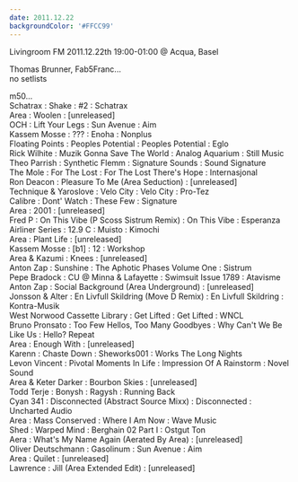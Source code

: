 ```yaml
---
date: 2011.12.22
backgroundColor: '#FFCC99'
---
```


Livingroom FM 2011.12.22th 19:00-01:00 @ Acqua, Basel  

Thomas Brunner, Fab5Franc...  
no setlists  

m50...  
Schatrax : Shake : #2 : Schatrax  
Area : Woolen : \[unreleased\]  
OCH : Lift Your Legs : Sun Avenue : Aim  
Kassem Mosse : ??? : Enoha : Nonplus  
Floating Points : Peoples Potential : Peoples Potential : Eglo  
Rick Wilhite : Muzik Gonna Save The World : Analog Aquarium : Still Music  
Theo Parrish : Synthetic Flemm : Signature Sounds : Sound Signature  
The Mole : For The Lost : For The Lost There's Hope : Internasjonal  
Ron Deacon : Pleasure To Me (Area Seduction) : \[unreleased\]  
Technique & Yaroslove : Velo City : Velo City : Pro-Tez  
Calibre : Dont' Watch : These Few : Signature  
Area : 2001 : \[unreleased\]  
Fred P : On This Vibe (P Scoss Sistrum Remix) : On This Vibe : Esperanza  
Airliner Series : 12.9 C : Muisto : Kimochi  
Area : Plant Life : \[unreleased\]  
Kassem Mosse : \[b1\] : 12 : Workshop  
Area & Kazumi : Knees : \[unreleased\]  
Anton Zap : Sunshine : The Aphotic Phases Volume One : Sistrum  
Pepe Bradock : CU @ Minna & Lafayette : Swimsuit Issue 1789 : Atavisme  
Anton Zap : Social Background (Area Underground) : \[unreleased\]  
Jonsson & Alter : En Livfull Skildring (Move D Remix) : En Livfull Skildring : Kontra-Musik  
West Norwood Cassette Library : Get Lifted : Get Lifted : WNCL  
Bruno Pronsato : Too Few Hellos, Too Many Goodbyes : Why Can't We Be Like Us : Hello? Repeat  
Area : Enough With : \[unreleased\]  
Karenn : Chaste Down : Sheworks001 : Works The Long Nights  
Levon Vincent : Pivotal Moments In Life : Impression Of A Rainstorm : Novel Sound  
Area & Keter Darker : Bourbon Skies : \[unreleased\]  
Todd Terje : Bonysh : Ragysh : Running Back  
Cyan 341 : Disconnected (Abstract Source Mixx) : Disconnected : Uncharted Audio  
Area : Mass Conserved : Where I Am Now : Wave Music  
Shed : Warped Mind : Berghain 02 Part I : Ostgut Ton  
Aera : What's My Name Again (Aerated By Area) : \[unreleased\]  
Oliver Deutschmann : Gasolinum : Sun Avenue : Aim  
Area : Quilet : \[unreleased\]  
Lawrence : Jill (Area Extended Edit) : \[unreleased\]